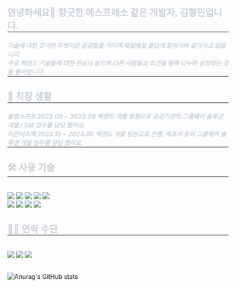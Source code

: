 <div align= "center">
    </div>
    <div style="text-align:left;"> 
    <h2 style="border-bottom: 1px solid #21262d; color: #c9d1d9;"> 안녕하세요🙂  향긋한 에스프레소 같은 개발자, 김형민입니다. </h2>  
    <div style="font-weight: 700; font-size: 15px; text-align: left; color: #c9d1d9;">  </div> 
    </div>
    <div style="text-align:left;"> 
    <h5 style="border-bottom: 1px solid #21262d; color: #c9d1d9;"> 기술에 대한 것이면 무엇이든 궁금함을 가지며 매일매일 즐겁게 알아가며 살아가고 있습니다.<br> 주로 백엔드 기술들에 대한 관심이 높으며 다른 사람들과 의견을 함께 나누며 성장하는 것을 좋아합니다. <br> </h5>  
    <div style="font-weight: 700; font-size: 15px; text-align: left; color: #c9d1d9;">  </div> 
    </div>
    <div style="font-weight: 700; font-size: 15px; text-align: left; color: #c9d1d9;">  </div> 
    <h2 style="border-bottom: 1px solid #21262d; color: #c9d1d9;"> 💼 직장 생활 </h2> 
    <h5 style="border-bottom: 1px solid #21262d; color: #c9d1d9;"> 올엠소프트 2022.09 ~ 2023.09 백엔드 개발 팀원으로 공공기관의 그룹웨어 솔루션 개발 / SM 업무를 담당 했어요. <br>
   이든비즈텍 2023.10 ~ 2024.05 백엔드 개발 팀원으로 은행, 제조사 등의 그룹웨어 솔루션 개발 업무를 담당 했어요. </h5>
    <h2 style="border-bottom: 1px solid #21262d; color: #c9d1d9;"> 🛠️ 사용 기술 </h2> <br> 
    <div style="margin: ; text-align: left;" "text-align: left;">
          <img src="https://img.shields.io/badge/Java-007396?style=flat&logo=Java&logoColor=white">
          <img src="https://img.shields.io/badge/Docker-2496ED?style=flat&logo=Docker&logoColor=white">
          <img src="https://img.shields.io/badge/Mysql-E6B91E?style=flat-square&logo=MySql&logoColor=white"> 
          <img src="https://img.shields.io/badge/Oracle-F80000?style=flat-square&logo=Oracle&logoColor=white">
          <img src="https://img.shields.io/badge/Linux-F80000?style=flat-square&logo=Linux&logoColor=white"><br>
          <img src="https://img.shields.io/badge/Spring-6DB33F?style=flat&logo=Spring&logoColor=white">
          <img src="https://img.shields.io/badge/SpringBoot-6DB33F?style=flat-square&logo=SpringBoot&logoColor=white">
          <img src="https://img.shields.io/badge/SpringSecurity-6DB33F?style=flat-square&logo=SpringSecurity&logoColor=white">
          <img src="https://img.shields.io/badge/SpringDataJpa-6DB33F?style=flat-square&logo=SpringDataJpa&logoColor=white">
          </div>
    </div>
    <div style="text-align: left;">
    <h2 style="border-bottom: 1px solid #21262d; color: #c9d1d9;"> 🧑‍💻 연락 수단  </h2> <br> 
    <div style="text-align: left;"> <a href=https://www.instagram.com/siaheartt/> <img src="https://img.shields.io/badge/Instagram-E4405F?style=flat&logo=Instagram&logoColor=white&link=https://www.instagram.com/siaheartt/"></a>
         <a href=https://velog.io/@min0127> <img src="https://img.shields.io/badge/Velog-20C997?style=flat&logo=Velog&logoColor=white&link=https://velog.io/@min0127"></a>
         <a href=mailto:khmgobe@gmail.com> <img src="https://img.shields.io/badge/Gmail-EA4335?style=flat&logo=Gmail&logoColor=white&link=mailto:khmgobe@gmail.com"></a>
          </div> 
    </div>
    <br>

![Anurag's GitHub stats](https://github-readme-stats.vercel.app/api?username=khmgobe&show_icons=true&theme=radical)
    
    
    
         
      
           
           
           
           
